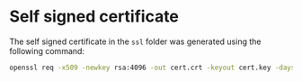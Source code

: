 # Self signed certificate

The self signed certificate in the `ssl` folder was generated using the following command:

```sh
openssl req -x509 -newkey rsa:4096 -out cert.crt -keyout cert.key -days 365 -subj "/C=NL/ST=TdcDemoEnvoy/L=TdcDemoEnvoy/O=TdcDemoEnvoy Name/OU=Org/CN=tdc.demo.local" -nodes -addext "subjectAltName = DNS:tdc.demo.local"
```
